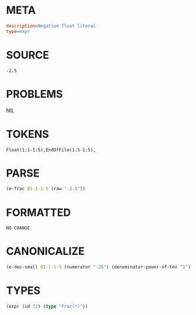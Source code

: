 # META
~~~ini
description=Negative float literal
type=expr
~~~
# SOURCE
~~~roc
-2.5
~~~
# PROBLEMS
NIL
# TOKENS
~~~zig
Float(1:1-1:5),EndOfFile(1:5-1:5),
~~~
# PARSE
~~~clojure
(e-frac @1-1-1-5 (raw "-2.5"))
~~~
# FORMATTED
~~~roc
NO CHANGE
~~~
# CANONICALIZE
~~~clojure
(e-dec-small @1-1-1-5 (numerator "-25") (denominator-power-of-ten "1") (value "-2.5") (id 72))
~~~
# TYPES
~~~clojure
(expr (id 72) (type "Frac(*)"))
~~~